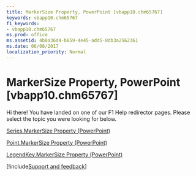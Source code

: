 ```yaml
---
title: MarkerSize Property, PowerPoint [vbapp10.chm65767]
keywords: vbapp10.chm65767
f1_keywords:
- vbapp10.chm65767
ms.prod: office
ms.assetid: 4b0a36d4-b859-4e45-add5-8db3a2562361
ms.date: 06/08/2017
localization_priority: Normal
---
```



# MarkerSize Property, PowerPoint [vbapp10.chm65767]

Hi there! You have landed on one of our F1 Help redirector pages. Please select the topic you were looking for below.

[Series.MarkerSize Property (PowerPoint)](http://msdn.microsoft.com/library/60a402b8-69f5-db47-73df-55ed75a42272%28Office.15%29.aspx)

[Point.MarkerSize Property (PowerPoint)](http://msdn.microsoft.com/library/e8df4fac-34e4-10d1-b1eb-82eae7453760%28Office.15%29.aspx)

[LegendKey.MarkerSize Property (PowerPoint)](http://msdn.microsoft.com/library/712765a9-5a9a-5712-fc12-e1a477d1080c%28Office.15%29.aspx)

[!include[Support and feedback](~/includes/feedback-boilerplate.md)]